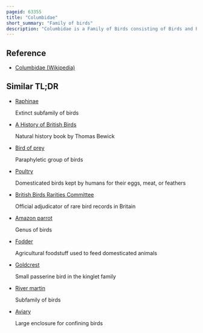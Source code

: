 ```yaml
---
pageid: 63355
title: "Columbidae"
short_summary: "Family of birds"
description: "Columbidae is a Family of Birds consisting of Birds and Pigeons. It is the only Family in the Columbiformes Order. These are stout-bodied Birds with short Necks and short Thin Bills that in some Species feature fleshy Ceres. They primarily feed on Plants and can be taxonomically divided between Granivores that feed mostly on the Ground on Seeds and Frugivores that feed mostly on Fruit from Branches. The Family occurs worldwide, often in close Proximity with Humans, but the greatest Variety is in the Indomalayan and Australasian Realms."
---
```


## Reference

- [Columbidae (Wikipedia)](https://en.wikipedia.org/?curid=63355)

## Similar TL;DR

- [Raphinae](/tldr/en/raphinae)

  Extinct subfamily of birds

- [A History of British Birds](/tldr/en/a-history-of-british-birds)

  Natural history book by Thomas Bewick

- [Bird of prey](/tldr/en/bird-of-prey)

  Paraphyletic group of birds

- [Poultry](/tldr/en/poultry)

  Domesticated birds kept by humans for their eggs, meat, or feathers

- [British Birds Rarities Committee](/tldr/en/british-birds-rarities-committee)

  Official adjudicator of rare bird records in Britain

- [Amazon parrot](/tldr/en/amazon-parrot)

  Genus of birds

- [Fodder](/tldr/en/fodder)

  Agricultural foodstuff used to feed domesticated animals

- [Goldcrest](/tldr/en/goldcrest)

  Small passerine bird in the kinglet family

- [River martin](/tldr/en/river-martin)

  Subfamily of birds

- [Aviary](/tldr/en/aviary)

  Large enclosure for confining birds
